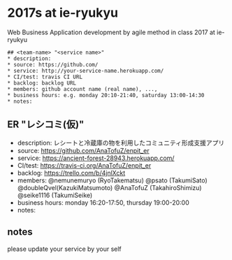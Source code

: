 # 2017s at ie-ryukyu
Web Business Application development by agile method in class 2017 at ie-ryukyu

```
## <team-name> "<service name>"
* description:
* source: https://github.com/
* service: http://your-service-name.herokuapp.com/
* CI/test: travis CI URL
* backlog: backlog URL
* members: github account name (real name), ...,
* business hours: e.g. monday 20:10-21:40, saturday 13:00-14:30
* notes:
```

## ER "レシコミ(仮)"
* description: レシートと冷蔵庫の物を利用したコミュニティ形成支援アプリ
* source: https://github.com/AnaTofuZ/enpit_er
* service: https://ancient-forest-28943.herokuapp.com/
* CI/test: https://travis-ci.org/AnaTofuZ/enpit_er
* backlog: https://trello.com/b/4jnlXckt
* members: @nemunemuryo (RyoTakematsu) @psato (TakumiSato)  @doubleQvel(KazukiMatsumoto) @AnaTofuZ (TakahiroShimizu) @seike1116 (TakumiSeike)
* business hours:  monday 16:20-17:50, thursday 19:00-20:00
* notes:

## notes

please update your service by your self
